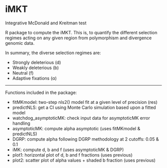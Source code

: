# iMKT
Integrative McDonald and Kreitman test

R package to compute the iMKT. This is, to quantify the different selection regimes acting on any given region from polymorphism and divergence genomic data.

In summary, the diverse selection regimes are:

   - Strongly deleterious (d)
   - Weakly deleterious (b)
   - Neutral (f)
   - Adaptive fixations (α)

-----------------------------------------------------------

Functions included in the package:

   - fitMKmodel: two-step nls2() model fit at a given level of precision (res)
   - predictNLS: get a CI using Monte Carlo simulation based upon a fitted model
   - watchdog_asymptoticMK: check input data for asymptoticMK error handling
   - asymptoticMK: compute alpha asymptotic (uses fitMKmodel & predictNLS)
   - DGRP: compute alpha following DGRP methodology at 2 cutoffs: 0.05 & 0.1
   - iMK: compute d, b and f (uses asymptoticMK & DGRP)
   - plot1: horizontal plot of d, b and f fractions (uses previous)
   - plot2: scatter plot of alpha values + shaded b fraction (uses previous)

